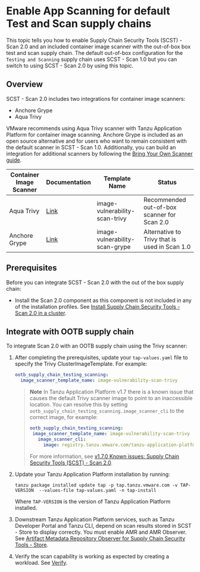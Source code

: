 # Enable App Scanning for default Test and Scan supply chains

This topic tells you how to enable Supply Chain Security Tools (SCST) - Scan 2.0
and an included container image scanner with the out-of-box box test and scan supply
chain. The default out-of-box configuration for the `Testing and
Scanning` supply chain uses SCST - Scan 1.0 but you can switch to using SCST - Scan 2.0 by using this topic.

## <a id="overview"></a> Overview

SCST - Scan 2.0 includes two integrations for container image scanners:

- Anchore Grype
- Aqua Trivy

VMware recommends using Aqua Trivy scanner with Tanzu Application Platform for
container image scanning.  Anchore Grype is included as an open source
alternative and for users who want to remain consistent with the default scanner
in SCST - Scan 1.0.  Additionally, you can build an integration for additional
scanners by following the [Bring Your Own Scanner
guide](./bring-your-own-scanner.hbs.md).

| Container Image Scanner | Documentation | Template Name |  Status |
| --- | --- | --- | --- |
| Aqua Trivy | [Link](https://aquasecurity.github.io/trivy) | image-vulnerability-scan-trivy | Recommended out-of-box scanner for Scan 2.0 |
| Anchore Grype | [Link](https://github.com/anchore/grype) | image-vulnerability-scan-grype | Alternative to Trivy that is used in Scan 1.0 |

## <a id="prerequisites"></a> Prerequisites

Before you can integrate SCST - Scan 2.0 with the out of the box supply chain:

- Install the Scan 2.0 component as this component is not included in any of the installation profiles. See [Install Supply Chain Security Tools - Scan 2.0 in a cluster](./install-app-scanning.hbs.md).

## <a id="integration-supply-chain"></a> Integrate with OOTB supply chain

To integrate Scan 2.0 with an OOTB supply chain using the Trivy scanner:

1. After completing the prerequisites, update your `tap-values.yaml` file to specify the Trivy ClusterImageTemplate. For example:

    ```yaml
    ootb_supply_chain_testing_scanning:
      image_scanner_template_name: image-vulnerability-scan-trivy
    ```

    >**Note** In Tanzu Application Platform v1.7 there is a known issue that causes the default
    >Trivy scanner image to point to an inaccessible location.
    >You can resolve this by setting `ootb_supply_chain_testing_scanning.image_scanner_cli` to the correct
    >image, for example:
    >
    >```yaml
    >ootb_supply_chain_testing_scanning:
    >  image_scanner_template_name: image-vulnerability-scan-trivy
    >    image_scanner_cli:
    >      image: registry.tanzu.vmware.com/tanzu-application-platform/tap-packages@sha256:675673a6d495d6f6a688497b754cee304960d9ad56e194cf4f4ea6ab53ca71d6
    >```
    >
    > For more information, see [v1.7.0 Known issues: Supply Chain Security Tools (SCST) - Scan 2.0](../release-notes.hbs.md#1-7-0-scst-scan-ki).

1. Update your Tanzu Application Platform installation by running:

    ```console
    tanzu package installed update tap -p tap.tanzu.vmware.com -v TAP-VERSION  --values-file tap-values.yaml -n tap-install
    ```

    Where `TAP-VERSION` is the version of Tanzu Application Platform installed.

1. Downstream Tanzu Application Platform services, such as Tanzu Developer Portal and Tanzu CLI, depend on scan results stored in SCST - Store to display correctly. You must enable AMR and AMR Observer. See [Artifact Metadata Repository Observer for Supply Chain Security Tools - Store](../scst-store/amr/install-amr-observer.hbs.md).

1. Verify the scan capability is working as expected by creating a workload. See [Verify](./verify-app-scanning-supply-chain.hbs.md).